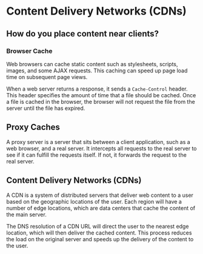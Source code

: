 # Content Delivery Networks (CDNs)

## How do you place content near clients?

### Browser Cache

Web browsers can cache static content such as stylesheets, scripts, images, and some AJAX requests. This caching can speed up page load time on subsequent page views.

When a web server returns a response, it sends a `Cache-Control` header. This header specifies the amount of time that a file should be cached. Once a file is cached in the browser, the browser will not request the file from the server until the file has expired.

## Proxy Caches

A proxy server is a server that sits between a client application, such as a web browser, and a real server. It intercepts all requests to the real server to see if it can fulfill the requests itself. If not, it forwards the request to the real server.

## Content Delivery Networks (CDNs)

A CDN is a system of distributed servers that deliver web content to a user based on the geographic locations of the user. Each region will have a number of edge locations, which are data centers that cache the content of the main server.

The DNS resolution of a CDN URL will direct the user to the nearest edge location, which will then deliver the cached content. This process reduces the load on the original server and speeds up the delivery of the content to the user.
